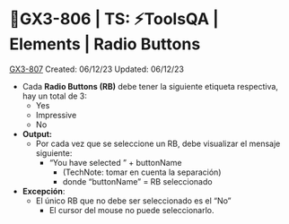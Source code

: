 # 🧪GX3-806 | TS: ⚡️ToolsQA | Elements | Radio Buttons

[GX3-807](https://upexgalaxy30.atlassian.net/browse/GX3-807) Created: 06/12/23 Updated: 06/12/23

* Cada **Radio Buttons (RB)** debe tener la siguiente etiqueta respectiva, hay un total de 3:
    * Yes
    * Impressive
    * No
* **Output:**
    * Por cada vez que se seleccione un RB, debe visualizar el mensaje siguiente:
        * “You have selected ” + buttonName
            * (TechNote: tomar en cuenta la separación)
            * donde “buttonName” = RB seleccionado
* **Excepción**:
    * El único RB que no debe ser seleccionado es el “No”
        * El cursor del mouse no puede seleccionarlo.